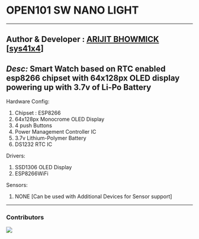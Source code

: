 # OPEN101 SW NANO LIGHT
---
**Author & Developer :** <a href="https://github.com/Arijit-Bhowmick">ARIJIT BHOWMICK</a> [<a href="https://github.com/sys41x4">sys41x4</a>]
---
*Desc:* Smart Watch based on RTC enabled esp8266 chipset with 64x128px OLED display powering up with 3.7v of Li-Po Battery
---
Hardware Config:
  1. Chipset : ESP8266
  2. 64x128px Monocrome OLED Display
  3. 4 push Buttons
  4. Power Management Controller IC
  5. 3.7v Lithium-Polymer Battery
  6. DS1232 RTC IC
 
Drivers:
  1. SSD1306 OLED Display
  2. ESP8266WiFi
  
  
Sensors:
  1. NONE [Can be used with Additional Devices for Sensor support]
  
  
  
---
### Contributors

<a href="https://github.com/open101watch/OPEN101_SW_NANO_LIGHT/graphs/contributors">
  <img src="https://contrib.rocks/image?repo=open101watch/OPEN101_SW_NANO_LIGHT" />
</a>
